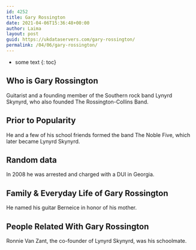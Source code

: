```yaml
---
id: 4252
title: Gary Rossington
date: 2021-04-06T15:36:48+00:00
author: Laima
layout: post
guid: https://ukdataservers.com/gary-rossington/
permalink: /04/06/gary-rossington/
---
```


* some text
{: toc}


## Who is Gary Rossington
                  
                  
                  
Guitarist and a founding member of the Southern rock band Lynyrd Skynyrd, who also founded The Rossington-Collins Band.
                  
              
            
              
            
                
                
                
## Prior to Popularity
                  
                  
                  
He and a few of his school friends formed the band The Noble Five, which later became Lynyrd Skynyrd.
                  
              
            
              
            
                
                
                
## Random data
                  
                  
                  
In 2008 he was arrested and charged with a DUI in Georgia.
                  
              
            
              
            
                
                
                
## Family & Everyday Life of Gary Rossington
                  
                  
                  
He named his guitar Berneice in honor of his mother.
                  
              
            
              
            
                
                
                
## People Related With Gary Rossington
                  
                  
                  
Ronnie Van Zant, the co-founder of Lynyrd Skynyrd, was his schoolmate.
                  
              
            
              
            
                
              
            
              
              
            
            
              
            
          
          
          